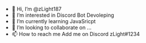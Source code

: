 - 👋 Hi, I’m @zLight187
- 👀 I’m interested in Discord Bot Devoleping
- 🌱 I’m currently learning JavaSricpt
- 💞️ I’m looking to collaborate on ...
- 📫 How to reach me Add me on Discord zLight#1234

<!---
zLight187/zLight187 is a ✨ special ✨ repository because its `README.md` (this file) appears on your GitHub profile.
You can click the Preview link to take a look at your changes.
--->
